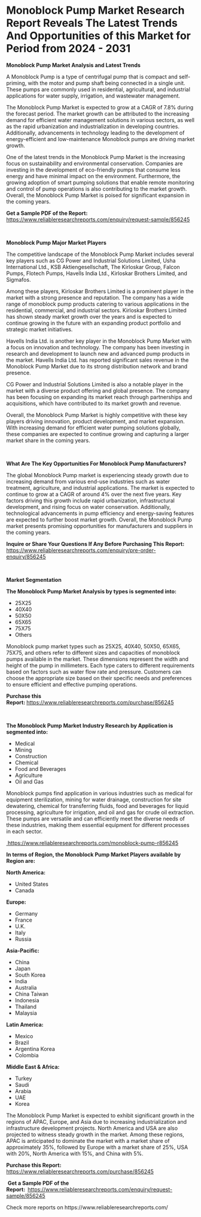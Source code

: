 <p><h1>Monoblock Pump Market Research Report Reveals The Latest Trends And Opportunities of this Market for Period from 2024 - 2031</h1></p><p><strong>Monoblock Pump Market Analysis and Latest Trends</strong></p>
<p><p>A Monoblock Pump is a type of centrifugal pump that is compact and self-priming, with the motor and pump shaft being connected in a single unit. These pumps are commonly used in residential, agricultural, and industrial applications for water supply, irrigation, and wastewater management.</p><p>The Monoblock Pump Market is expected to grow at a CAGR of 7.8% during the forecast period. The market growth can be attributed to the increasing demand for efficient water management solutions in various sectors, as well as the rapid urbanization and industrialization in developing countries. Additionally, advancements in technology leading to the development of energy-efficient and low-maintenance Monoblock pumps are driving market growth.</p><p>One of the latest trends in the Monoblock Pump Market is the increasing focus on sustainability and environmental conservation. Companies are investing in the development of eco-friendly pumps that consume less energy and have minimal impact on the environment. Furthermore, the growing adoption of smart pumping solutions that enable remote monitoring and control of pump operations is also contributing to the market growth. Overall, the Monoblock Pump Market is poised for significant expansion in the coming years.</p></p>
<p><strong>Get a Sample PDF of the Report:&nbsp;</strong> <a href="https://www.reliableresearchreports.com/enquiry/request-sample/856245">https://www.reliableresearchreports.com/enquiry/request-sample/856245</a></p>
<p>&nbsp;</p>
<p><strong>Monoblock Pump Major Market Players</strong></p>
<p><p>The competitive landscape of the Monoblock Pump Market includes several key players such as CG Power and Industrial Solutions Limited, Usha International Ltd., KSB Aktiengesellschaft, The Kirloskar Group, Falcon Pumps, Flotech Pumps, Havells India Ltd., Kirloskar Brothers Limited, and Sigmafos.</p><p>Among these players, Kirloskar Brothers Limited is a prominent player in the market with a strong presence and reputation. The company has a wide range of monoblock pump products catering to various applications in the residential, commercial, and industrial sectors. Kirloskar Brothers Limited has shown steady market growth over the years and is expected to continue growing in the future with an expanding product portfolio and strategic market initiatives.</p><p>Havells India Ltd. is another key player in the Monoblock Pump Market with a focus on innovation and technology. The company has been investing in research and development to launch new and advanced pump products in the market. Havells India Ltd. has reported significant sales revenue in the Monoblock Pump Market due to its strong distribution network and brand presence.</p><p>CG Power and Industrial Solutions Limited is also a notable player in the market with a diverse product offering and global presence. The company has been focusing on expanding its market reach through partnerships and acquisitions, which have contributed to its market growth and revenue.</p><p>Overall, the Monoblock Pump Market is highly competitive with these key players driving innovation, product development, and market expansion. With increasing demand for efficient water pumping solutions globally, these companies are expected to continue growing and capturing a larger market share in the coming years.</p></p>
<p>&nbsp;</p>
<p><strong>What Are The Key Opportunities For Monoblock Pump Manufacturers?</strong></p>
<p><p>The global Monoblock Pump market is experiencing steady growth due to increasing demand from various end-use industries such as water treatment, agriculture, and industrial applications. The market is expected to continue to grow at a CAGR of around 4% over the next five years. Key factors driving this growth include rapid urbanization, infrastructural development, and rising focus on water conservation. Additionally, technological advancements in pump efficiency and energy-saving features are expected to further boost market growth. Overall, the Monoblock Pump market presents promising opportunities for manufacturers and suppliers in the coming years.</p></p>
<p><strong>Inquire or Share Your Questions If Any Before Purchasing This Report:</strong> <a href="https://www.reliableresearchreports.com/enquiry/pre-order-enquiry/856245">https://www.reliableresearchreports.com/enquiry/pre-order-enquiry/856245</a></p>
<p>&nbsp;</p>
<p><strong>Market Segmentation</strong></p>
<p><strong>The Monoblock Pump Market Analysis by types is segmented into:</strong></p>
<p><ul><li>25X25</li><li>40X40</li><li>50X50</li><li>65X65</li><li>75X75</li><li>Others</li></ul></p>
<p><p>Monoblock pump market types such as 25X25, 40X40, 50X50, 65X65, 75X75, and others refer to different sizes and capacities of monoblock pumps available in the market. These dimensions represent the width and height of the pump in millimeters. Each type caters to different requirements based on factors such as water flow rate and pressure. Customers can choose the appropriate size based on their specific needs and preferences to ensure efficient and effective pumping operations.</p></p>
<p><strong>Purchase this Report:&nbsp;</strong><a href="https://www.reliableresearchreports.com/purchase/856245">https://www.reliableresearchreports.com/purchase/856245</a></p>
<p>&nbsp;</p>
<p><strong>The Monoblock Pump Market Industry Research by Application is segmented into:</strong></p>
<p><ul><li>Medical</li><li>Mining</li><li>Construction</li><li>Chemical</li><li>Food and Beverages</li><li>Agriculture</li><li>Oil and Gas</li></ul></p>
<p><p>Monoblock pumps find application in various industries such as medical for equipment sterilization, mining for water drainage, construction for site dewatering, chemical for transferring fluids, food and beverages for liquid processing, agriculture for irrigation, and oil and gas for crude oil extraction. These pumps are versatile and can efficiently meet the diverse needs of these industries, making them essential equipment for different processes in each sector.</p></p>
<p><a href="https://www.reliableresearchreports.com/monoblock-pump-r856245">&nbsp;https://www.reliableresearchreports.com/monoblock-pump-r856245</a></p>
<p><strong>In terms of Region, the Monoblock Pump Market Players available by Region are:</strong></p>
<p>
    <p> <strong> North America: </strong>
        <ul>
            <li>United States</li>
            <li>Canada</li>
        </ul>
        </p> 
    <p> <strong> Europe: </strong>
        <ul>
            <li>Germany</li>
            <li>France</li>
            <li>U.K.</li>
            <li>Italy</li>
            <li>Russia</li>
        </ul>
        </p> 
    <p> <strong> Asia-Pacific: </strong>
        <ul>
            <li>China</li>
            <li>Japan</li>
            <li>South Korea</li>
            <li>India</li>
            <li>Australia</li>
            <li>China Taiwan</li>
            <li>Indonesia</li>
            <li>Thailand</li>
            <li>Malaysia</li>
        </ul>
        </p> 
    <p> <strong> Latin America: </strong>
        <ul>
            <li>Mexico</li>
            <li>Brazil</li>
            <li>Argentina Korea</li>
            <li>Colombia</li>
        </ul>
        </p> 
    <p> <strong> Middle East & Africa: </strong>
        <ul>
            <li>Turkey</li>
            <li>Saudi</li>
            <li>Arabia</li>
            <li>UAE</li>
            <li>Korea</li>
        </ul>
    </p>
    </p>
<p><p>The Monoblock Pump Market is expected to exhibit significant growth in the regions of APAC, Europe, and Asia due to increasing industrialization and infrastructure development projects. North America and USA are also projected to witness steady growth in the market. Among these regions, APAC is anticipated to dominate the market with a market share of approximately 35%, followed by Europe with a market share of 25%, USA with 20%, North America with 15%, and China with 5%.</p></p>
<p><strong>Purchase this Report: </strong><a href="https://www.reliableresearchreports.com/purchase/856245">https://www.reliableresearchreports.com/purchase/856245</a></p>
<p>&nbsp;<strong>Get a Sample PDF of the Report:&nbsp;&nbsp;</strong><a href="https://www.reliableresearchreports.com/enquiry/request-sample/856245">https://www.reliableresearchreports.com/enquiry/request-sample/856245</a></p>
<p><strong></strong></p>
<p>Check more reports on https://www.reliableresearchreports.com/</p>